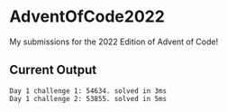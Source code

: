 # AdventOfCode2022
My submissions for the 2022 Edition of Advent of Code!

## Current Output
```
Day 1 challenge 1: 54634. solved in 3ms
Day 1 challenge 2: 53855. solved in 5ms
```
